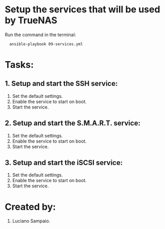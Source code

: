 # Setup the services that will be used by TrueNAS

Run the command in the terminal:
```bash
  ansible-playbook 09-services.yml
```

# Tasks:

## 1. Setup and start the SSH service:
  1. Set the default settings.
  1. Enable the service to start on boot.
  1. Start the service.

## 2. Setup and start the S.M.A.R.T. service:
  1. Set the default settings.
  1. Enable the service to start on boot.
  1. Start the service.

## 3. Setup and start the iSCSI service:
  1. Set the default settings.
  1. Enable the service to start on boot.
  1. Start the service.

# Created by: 

1. Luciano Sampaio.
